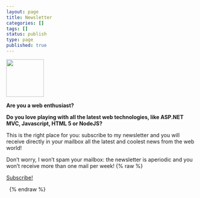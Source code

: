 ```yaml
---
layout: page
title: Newsletter
categories: []
tags: []
status: publish
type: page
published: true
---
```

<strong><a href="{{siteurl}}/assets/2012/05/newsletter.jpg"><img class="alignnone  wp-image-103" title="newsletter" src="{{siteurl}}/assets/2012/05/newsletter-150x150.jpg" alt="" width="100" height="100" /></a></strong>

<strong>Are you a web enthusiast?</strong>

<strong>Do you love playing with all the latest web technologies, like ASP.NET MVC, Javascript, HTML 5 or NodeJS?</strong>

This is the right place for you: subscribe to my newsletter and you will receive directly in your mailbox all the latest and coolest news from the web world!

Don’t worry, I won’t spam your mailbox: the newsletter is aperiodic and you won’t receive more than one mail per week!
{% raw %}
<p class="tagssingle"><a href="http://tinyletter.com/imperugo" target="_blank">Subscribe!</a></p>
&nbsp;
{% endraw %}
